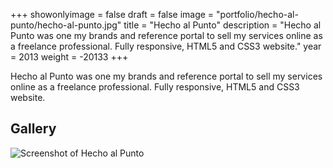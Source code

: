 +++
showonlyimage = false
draft = false
image = "portfolio/hecho-al-punto/hecho-al-punto.jpg"
title = "Hecho al Punto"
description = "Hecho al Punto was one my brands and reference portal to sell my services online as a freelance professional.  Fully responsive, HTML5 and CSS3 website."
year = 2013
weight = -20133
+++

Hecho al Punto was one my brands and reference portal to sell my services online as a freelance professional.  Fully responsive, HTML5 and CSS3 website.

## Gallery

 ![Screenshot of Hecho al Punto](/portfolio/hecho-al-punto/screen.jpg)
